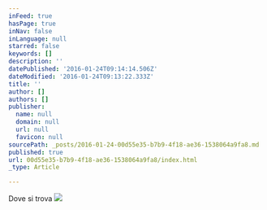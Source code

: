 ```yaml
---
inFeed: true
hasPage: true
inNav: false
inLanguage: null
starred: false
keywords: []
description: ''
datePublished: '2016-01-24T09:14:14.506Z'
dateModified: '2016-01-24T09:13:22.333Z'
title: ''
author: []
authors: []
publisher:
  name: null
  domain: null
  url: null
  favicon: null
sourcePath: _posts/2016-01-24-00d55e35-b7b9-4f18-ae36-1538064a9fa8.md
published: true
url: 00d55e35-b7b9-4f18-ae36-1538064a9fa8/index.html
_type: Article

---
```

Dove si trova
![](https://the-grid-user-content.s3-us-west-2.amazonaws.com/bfe6e4bc-6cf0-40da-8624-a799cd9bb019.jpg)